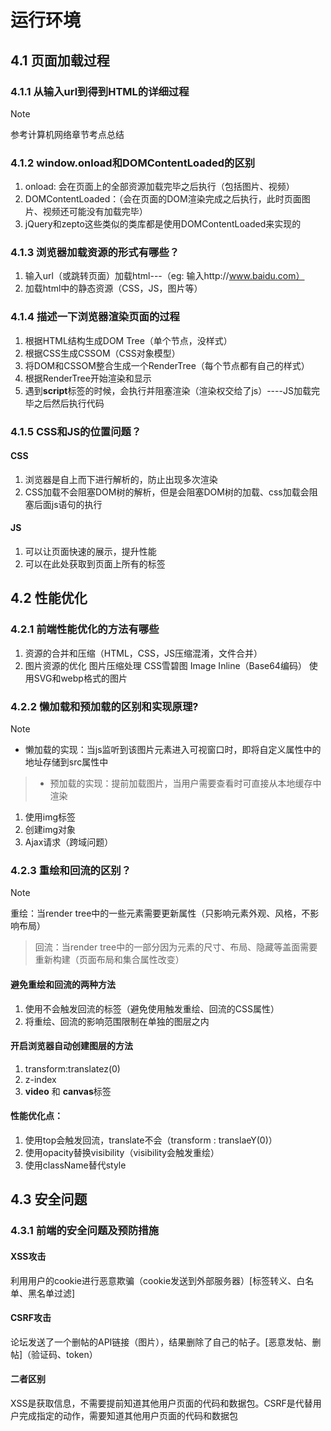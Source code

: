 # 运行环境	
## 4.1 页面加载过程	
### 4.1.1 从输入url到得到HTML的详细过程	
> [!NOTE]
> 参考计算机网络章节考点总结

### 4.1.2 window.onload和DOMContentLoaded的区别	
1. onload: 会在页面上的全部资源加载完毕之后执行（包括图片、视频）
2. DOMContentLoaded：（会在页面的DOM渲染完成之后执行，此时页面图片、视频还可能没有加载完毕）
3. jQuery和zepto这些类似的类库都是使用DOMContentLoaded来实现的

### 4.1.3 浏览器加载资源的形式有哪些？	
1. 输入url（或跳转页面）加载html---（eg: 输入http://www.baidu.com）
2. 加载html中的静态资源（CSS，JS，图片等）

### 4.1.4 描述一下浏览器渲染页面的过程	
1. 根据HTML结构生成DOM Tree（单个节点，没样式）
2. 根据CSS生成CSSOM（CSS对象模型）
3. 将DOM和CSSOM整合生成一个RenderTree（每个节点都有自己的样式）
4. 根据RenderTree开始渲染和显示
5. 遇到**script**标签的时候，会执行并阻塞渲染（渲染权交给了js）----JS加载完毕之后然后执行代码
   
### 4.1.5 CSS和JS的位置问题？
#### CSS
1. 浏览器是自上而下进行解析的，防止出现多次渲染
2. CSS加载不会阻塞DOM树的解析，但是会阻塞DOM树的加载、css加载会阻塞后面js语句的执行

#### JS
1. 可以让页面快速的展示，提升性能
2. 可以在此处获取到页面上所有的标签


## 4.2 性能优化	
### 4.2.1 前端性能优化的方法有哪些	
1. 资源的合并和压缩（HTML，CSS，JS压缩混淆，文件合并）
2. 图片资源的优化
   图片压缩处理
   CSS雪碧图
   Image Inline（Base64编码）
   使用SVG和webp格式的图片
### 4.2.2 懒加载和预加载的区别和实现原理?
> [!NOTE]
> - 懒加载的实现：当js监听到该图片元素进入可视窗口时，即将自定义属性中的地址存储到src属性中

> - 预加载的实现：提前加载图片，当用户需要查看时可直接从本地缓存中渲染
1.	使用img标签
2.	创建img对象
3.	Ajax请求（跨域问题）

### 4.2.3 重绘和回流的区别？
> [!NOTE]
> 重绘：当render tree中的一些元素需要更新属性（只影响元素外观、风格，不影响布局）

> 回流：当render tree中的一部分因为元素的尺寸、布局、隐藏等盖面需要重新构建（页面布局和集合属性改变）

#### 避免重绘和回流的两种方法
1.	使用不会触发回流的标签（避免使用触发重绘、回流的CSS属性）
2.	将重绘、回流的影响范围限制在单独的图层之内

#### 开启浏览器自动创建图层的方法
1. transform:translatez(0)
2. z-index
3. **video** 和 **canvas**标签

#### 性能优化点：
1. 使用top会触发回流，translate不会（transform : translaeY(0)）
2. 使用opacity替换visibility（visibility会触发重绘）
3. 使用className替代style

## 4.3 安全问题	
### 4.3.1	前端的安全问题及预防措施	
#### XSS攻击
利用用户的cookie进行恶意欺骗（cookie发送到外部服务器）[标签转义、白名单、黑名单过滤]
#### CSRF攻击
论坛发送了一个删帖的API链接（图片），结果删除了自己的帖子。[恶意发帖、删帖]（验证码、token）
#### 二者区别
XSS是获取信息，不需要提前知道其他用户页面的代码和数据包。CSRF是代替用户完成指定的动作，需要知道其他用户页面的代码和数据包

